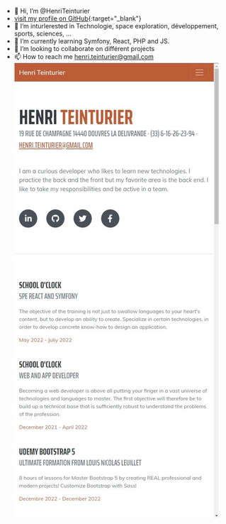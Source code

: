 - 👋 Hi, I’m @HenriTeinturier
- [visit my profile on GitHub](http://localhost/Apollo/portfolio%20github/HenriTeinturier/){:target="_blank"}
- 👀 I’m inturlerested in Technologie, space exploration, développement, sports, sciences, ...
- 🌱 I’m currently learning Symfony, React, PHP and JS.
- 💞️ I’m looking to collaborate on différent projects
- 📫 How to reach me henri.teinturier@gmail.com
![Henri Teinturier Profile GitHub](/assets/img/visuelgithubprofile.jpg "Profile Henri Teinturier")
<!---
HenriTeinturier/HenriTeinturier is a ✨ special ✨ repository because its `README.md` (this file) appears on your GitHub profile.
You can click the Preview link to take a look at your changes.
--->
